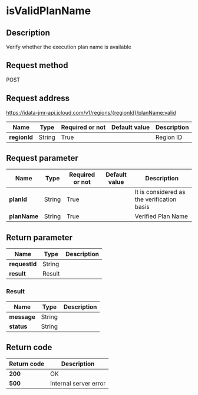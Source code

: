 # isValidPlanName


## Description
Verify whether the execution plan name is available

## Request method
POST

## Request address
https://idata-jmr-api.jcloud.com/v1/regions/{regionId}/planName:valid

|Name|Type|Required or not|Default value|Description|
|---|---|---|---|---|
|**regionId**|String|True||Region ID|

## Request parameter
|Name|Type|Required or not|Default value|Description|
|---|---|---|---|---|
|**planId**|String|True||It is considered as the verification basis|
|**planName**|String|True||Verified Plan Name|


## Return parameter
|Name|Type|Description|
|---|---|---|
|**requestId**|String||
|**result**|Result||


### Result
|Name|Type|Description|
|---|---|---|
|**message**|String||
|**status**|String||

## Return code
|Return code|Description|
|---|---|
|**200**|OK|
|**500**|Internal server error|
